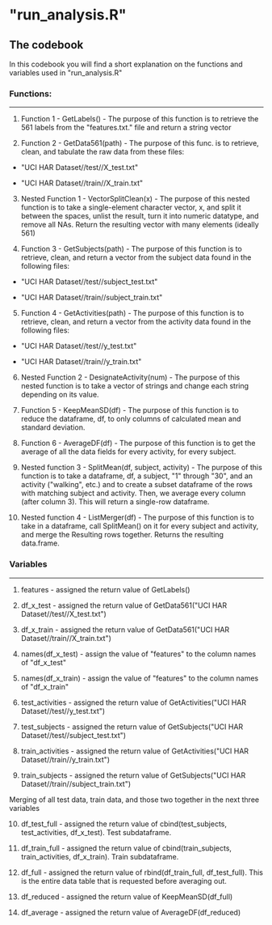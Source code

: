 # "run_analysis.R"
The codebook
---
In this codebook you will find a short explanation on the functions and variables used in "run_analysis.R"

### Functions:
---

1. Function 1 - GetLabels() - The purpose of this function is to retrieve the 561 labels from the "features.txt." file and return a string vector

2. Function 2 - GetData561(path) - The purpose of this func. is to retrieve, clean, and tabulate the raw data from these files:

* "UCI HAR Dataset//test//X_test.txt"

* "UCI HAR Dataset//train//X_train.txt"

3. Nested Function 1 - VectorSplitClean(x) - The purpose of this nested function is to take a single-element character vector, x, and split it between the spaces, unlist the result, turn it into numeric datatype, and remove all NAs. Return the resulting vector with many elements (ideally 561)

4. Function 3 - GetSubjects(path) - The purpose of this function is to retrieve, clean, and return a vector from the subject data found in the following files:

* "UCI HAR Dataset//test//subject_test.txt"

* "UCI HAR Dataset//train//subject_train.txt"

5. Function 4 - GetActivities(path) - The purpose of this function is to retrieve, clean, and return a vector from the activity data found in the following files:

* "UCI HAR Dataset//test//y_test.txt"

* "UCI HAR Dataset//train//y_train.txt"
	
6. Nested Function 2 - DesignateActivity(num) - The purpose of this nested function is to take a vector of strings and change each string depending on its value.

7. Function 5 - KeepMeanSD(df) - The purpose of this function is to reduce the dataframe, df, to only columns of calculated mean and standard deviation.

8. Function 6 - AverageDF(df) - The purpose of this function is to get the average of all the data fields for every activity, for every subject.

9. Nested function 3 - SplitMean(df, subject, activity) - The purpose of this function is to take a dataframe, df, a subject, "1" through "30", and an activity ("walking", etc.) and to create a subset dataframe of the rows with matching subject and activity. Then, we average every column (after column 3). This will return a single-row dataframe.
	
10. Nested function 4 - ListMerger(df) - The purpose of this function is to take in a dataframe, call SplitMean() on it for every subject and activity, and merge the Resulting rows together. Returns the resulting data.frame.

### Variables
---

1. features - assigned the return value of GetLabels()

2. df_x_test - assigned the return value of GetData561("UCI HAR Dataset//test//X_test.txt")

3. df_x_train - assigned the return value of GetData561("UCI HAR Dataset//train//X_train.txt")

4. names(df_x_test) - assign the value of "features" to the column names of "df_x_test"

5. names(df_x_train) - assign the value of "features" to the column names of "df_x_train"

6. test_activities - assigned the return value of GetActivities("UCI HAR Dataset//test//y_test.txt")

7. test_subjects - assigned the return value of GetSubjects("UCI HAR Dataset//test//subject_test.txt")

8. train_activities - assigned the return value of GetActivities("UCI HAR Dataset//train//y_train.txt")

9. train_subjects - assigned the return value of GetSubjects("UCI HAR Dataset//train//subject_train.txt")

Merging of all test data, train data, and those two together in the next three variables

10. df_test_full - assigned the return value of cbind(test_subjects, test_activities, df_x_test). Test subdataframe.

11. df_train_full - assigned the return value of cbind(train_subjects, train_activities, df_x_train). Train subdataframe.

12. df_full - assigned the return value of rbind(df_train_full, df_test_full). This is the entire data table that is requested before averaging out.

13. df_reduced - assigned the return value of KeepMeanSD(df_full)

14. df_average - assigned the return value of AverageDF(df_reduced)
